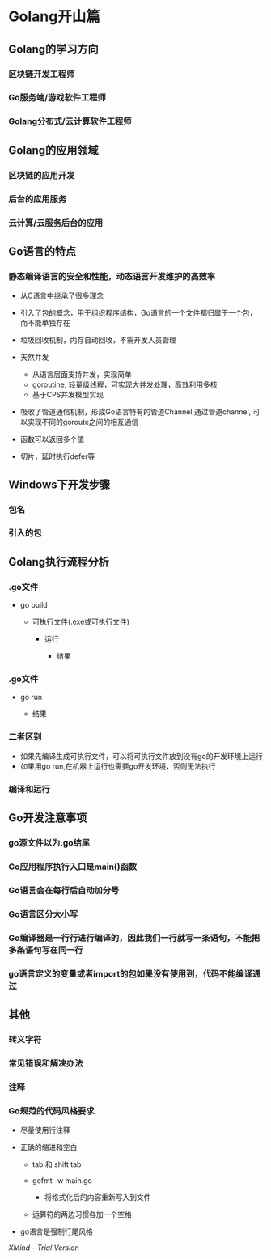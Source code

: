 # Golang开山篇

## Golang的学习方向

### 区块链开发工程师

### Go服务端/游戏软件工程师

### Golang分布式/云计算软件工程师

## Golang的应用领域

### 区块链的应用开发

### 后台的应用服务

### 云计算/云服务后台的应用

## Go语言的特点

### 静态编译语言的安全和性能，动态语言开发维护的高效率

- 从C语言中继承了很多理念
- 引入了包的概念，用于组织程序结构，Go语言的一个文件都归属于一个包，而不能单独存在
- 垃圾回收机制，内存自动回收，不需开发人员管理
- 天然并发

	- 从语言层面支持并发，实现简单
	- goroutine, 轻量级线程，可实现大并发处理，高效利用多核 
	- 基于CPS并发模型实现

- 吸收了管道通信机制，形成Go语言特有的管道Channel,通过管道channel, 可以实现不同的goroute之间的相互通信
- 函数可以返回多个值
- 切片，延时执行defer等

## Windows下开发步骤

### 包名

### 引入的包

## Golang执行流程分析

### .go文件

- go build

	- 可执行文件(.exe或可执行文件)

		- 运行

			- 结果

### .go文件

- go run

	- 结果

### 二者区别

- 如果先编译生成可执行文件，可以将可执行文件放到没有go的开发环境上运行
- 如果用go run,在机器上运行也需要go开发环境，否则无法执行

### 编译和运行

## Go开发注意事项

### go源文件以为.go结尾

### Go应用程序执行入口是main()函数

### Go语言会在每行后自动加分号

### Go语言区分大小写

### Go编译器是一行行进行编译的，因此我们一行就写一条语句，不能把多条语句写在同一行

### go语言定义的变量或者import的包如果没有使用到，代码不能编译通过

## 其他

### 转义字符

### 常见错误和解决办法

### 注释

### Go规范的代码风格要求

- 尽量使用行注释
- 正确的缩进和空白

	- tab 和 shift tab
	- gofmt -w main.go

		- 将格式化后的内容重新写入到文件

	- 运算符的两边习惯各加一个空格

- go语言是强制行尾风格

*XMind - Trial Version*